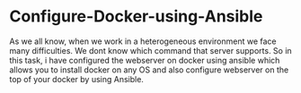 # Configure-Docker-using-Ansible

As we all know, when we work in a heterogeneous environment we face many difficulties. We dont know which command that  server supports. So in this task, i have configured the webserver on docker using ansible which allows you to install docker on any OS and also configure webserver on the top of your docker by using Ansible.
